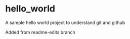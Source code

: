 # hello_world
A sample hello world project to understand git and github

Added from readme-edits branch
